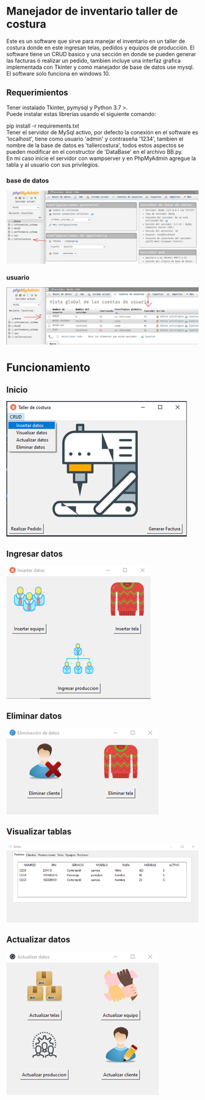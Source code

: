 # Manejador de inventario taller de costura
Este es un software que sirve para manejar el inventario en un taller de costura donde en este ingresan telas, pedidos y equipos de producción. El software tiene un CRUD basico y una sección en donde se pueden generar las facturas ó realizar un pedido, tambien incluye una interfaz grafica implementada con Tkinter y como manejador de base de datos use mysql. El software solo funciona en windows 10.

## Requerimientos
Tener instalado Tkinter, pymysql y Python 3.7 >.  
Puede instalar estas librerias usando el siguiente comando:

pip install -r requirements.txt  
Tener el servidor de MySql activo, por defecto la conexión en el software es 'localhost', tiene como usuario 'admin' y contraseña '1234', tambien el nombre de la base de datos es 'tallercostura', todos estos aspectos se pueden modificar en el constructor de 'DataBase' en el archivo BB.py.  
En mi caso inicie el servidor con wampserver y en PhpMyAdmin agregue la tabla y al usuario con sus privilegios.  
### base de datos
![Screenshot](screenshots/tallercostura.png)


### usuario

![Screenshot](screenshots/usuario.png)


# Funcionamiento

## Inicio

![Screenshot](screenshots/inicio.png)

## Ingresar datos

![Screenshot](screenshots/insertar.png)

## Eliminar datos

![Screenshot](screenshots/eliminar.png)

## Visualizar tablas

![Screenshot](screenshots/tablas.png)

## Actualizar datos

![Screenshot](screenshots/actualizar.png)
